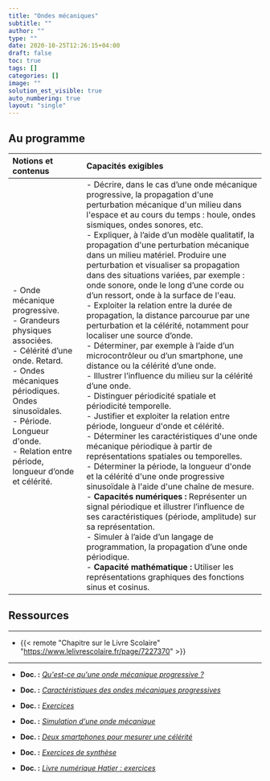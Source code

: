 ```yaml
---
title: "Ondes mécaniques"
subtitle: ""
author: ""
type: ""
date: 2020-10-25T12:26:15+04:00
draft: false
toc: true
tags: []
categories: []
image: ""
solution_est_visible: true
auto_numbering: true
layout: "single"
---
```


## Au programme

| Notions et contenus | Capacités exigibles |
|:----|:----|
| - Onde mécanique progressive.<br />- Grandeurs physiques associées.<br />- Célérité d’une onde. Retard.<br />- Ondes mécaniques périodiques. Ondes sinusoïdales.<br />- Période. Longueur d'onde.<br />- Relation entre période, longueur d’onde et célérité. | - Décrire, dans le cas d’une onde mécanique progressive, la propagation d'une perturbation mécanique d'un milieu dans l'espace et au cours du temps : houle, ondes sismiques, ondes sonores, etc.<br />- Expliquer, à l’aide d’un modèle qualitatif, la propagation d'une perturbation mécanique dans un milieu matériel. Produire une perturbation et visualiser sa propagation dans des situations variées, par exemple : onde sonore, onde le long d’une corde ou d’un ressort, onde à la surface de l'eau.<br />- Exploiter la relation entre la durée de propagation, la distance parcourue par une perturbation et la célérité, notamment pour localiser une source d’onde.<br />- Déterminer, par exemple à l’aide d’un microcontrôleur ou d’un smartphone, une distance ou la célérité d’une onde.<br />- Illustrer l’influence du milieu sur la célérité d’une onde.<br />- Distinguer périodicité spatiale et périodicité temporelle.<br />- Justifier et exploiter la relation entre période, longueur d'onde et célérité.<br />- Déterminer les caractéristiques d'une onde mécanique périodique à partir de représentations spatiales ou temporelles.<br />- Déterminer la période, la longueur d'onde et la célérité d'une onde progressive sinusoïdale à l'aide d'une chaîne de mesure.<br />- **Capacités numériques :** Représenter un signal périodique et illustrer l’influence de ses caractéristiques (période, amplitude) sur sa représentation.<br />- Simuler à l’aide d’un langage de programmation, la propagation d’une onde périodique.<br />- **Capacité mathématique :** Utiliser les représentations graphiques des fonctions sinus et cosinus.  |

## Ressources

----

- {{< remote "Chapitre sur le Livre Scolaire" "https://www.lelivrescolaire.fr/page/7227370" >}}

----

- **Doc. :** [*Qu'est-ce qu'une onde mécanique progressive ?*](1-onde-mecanique-progressive)

- **Doc. :** [*Caractéristiques des ondes mécaniques progressives*](2-cours-ondes-progressives)

- **Doc. :** [*Exercices*](3-exercices)

- **Doc. :** [*Simulation d'une onde mécanique*](4-modele-mathematique)

- **Doc. :** [*Deux smartphones pour mesurer une célérité*](5-mesure-celerité)

- **Doc. :** [*Exercices de synthèse*](6-exercices-supplementaires)

- **Doc. :** [*Livre numérique Hatier : exercices*](7-exercices)
